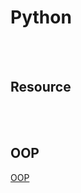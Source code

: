 <!--------------------------------------------------------------------------------- Description -->
# Python



<!--------------------------------------------------------------------------------- Resource -->
<br><br>

## Resource  
<!-------------------------- Book -->




<!--------------------------------------------------------------------------------- OOP -->
<br><br>

## OOP  
[OOP]



<!--------------------------------------------------------------------------------- Links -->
[OOP]: https://github.com/kashanimorteza/python_document/tree/main/doc/oop.md

